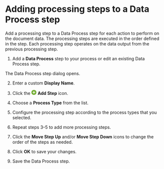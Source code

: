 # Adding processing steps to a Data Process step

<head>
  <meta name="guidename" content="Integration"/>
  <meta name="context" content="GUID-4d7e8322-f003-45fc-89ce-f53698256f5b"/>
</head>


Add a processing step to a Data Process step for each action to perform on the document data. The processing steps are executed in the order defined in the step. Each processing step operates on the data output from the previous processing step.

1.  Add a **Data Process** step to your process or edit an existing Data Process step.

The Data Process step dialog opens.

2.  Enter a custom **Display Name**.

3.  Click the ![+](../Images/main-ic-plus-sign-white-in-green-circle-16_4dc8c5f3-e893-4aef-ade2-0b7afe9476c1.jpg) **Add Step** icon.

4.  Choose a **Process Type** from the list.

5.  Configure the processing step according to the process types that you selected.

6.  Repeat steps 3–5 to add more processing steps.

7.  Click the **Move Step Up** and/or **Move Step Down** icons to change the order of the steps as needed.

8.  Click **OK** to save your changes.

9.  Save the Data Process step.
